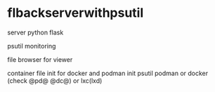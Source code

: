 # flbackserverwithpsutil

server python flask

psutil monitoring 

file browser for viewer

container file init for docker and podman
init psutil podman or docker (check @pd@ @dc@) or lxc(lxd)
